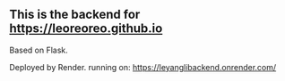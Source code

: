 ## This is the backend for https://leoreoreo.github.io

Based on Flask.

Deployed by Render.
running on: https://leyanglibackend.onrender.com/